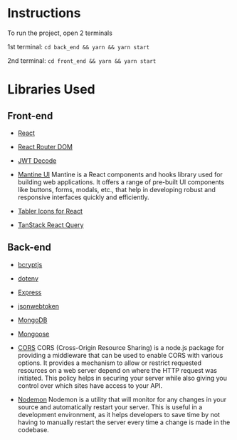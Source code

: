 # Instructions

To run the project, open 2 terminals

1st terminal:
`cd back_end && yarn && yarn start`

2nd terminal:
`cd front_end && yarn && yarn start`

# Libraries Used

## Front-end

- [React](https://reactjs.org/)
- [React Router DOM](https://reactrouter.com/)
- [JWT Decode](https://www.npmjs.com/package/jwt-decode)

- [Mantine UI](https://mantine.dev/)
  Mantine is a React components and hooks library used for building web applications. It offers a range of pre-built UI components like buttons, forms, modals, etc., that help in developing robust and responsive interfaces quickly and efficiently.

- [Tabler Icons for React](https://tabler-icons-react.vercel.app/)
- [TanStack React Query](https://tanstack.com/query/latest)

## Back-end

- [bcryptjs](https://www.npmjs.com/package/bcryptjs)
- [dotenv](https://www.npmjs.com/package/dotenv)
- [Express](https://expressjs.com/)
- [jsonwebtoken](https://jwt.io/)
- [MongoDB](https://www.mongodb.com/)
- [Mongoose](https://mongoosejs.com/)

- [CORS](https://expressjs.com/en/resources/middleware/cors.html)
  CORS (Cross-Origin Resource Sharing) is a node.js package for providing a middleware that can be used to enable CORS with various options. It provides a mechanism to allow or restrict requested resources on a web server depend on where the HTTP request was initiated. This policy helps in securing your server while also giving you control over which sites have access to your API.

- [Nodemon](https://nodemon.io/)
  Nodemon is a utility that will monitor for any changes in your source and automatically restart your server. This is useful in a development environment, as it helps developers to save time by not having to manually restart the server every time a change is made in the codebase.
